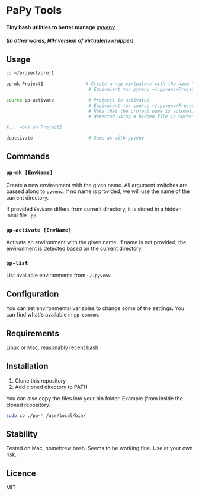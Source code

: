 # PaPy Tools

#### Tiny bash utilities to better manage [pyvenv](https://docs.python.org/3/library/venv.html)

##### (In other words, NIH version of [virtualenvwrapper](https://virtualenvwrapper.readthedocs.io/en/latest/))


## Usage

```sh
cd ~/project/proj1

pp-mk Project1                # Create a new virtualenv with the name "Project1"
                               # Equivalent to: pyvenv ~/.pyvenv/Project1

source pp-activate             # Project1 is activated
                               # Equivalent to: source ~/.pyvenv/Project1/bin/activate
                               # Note that the project name is automatically
                               # detected using a hidden file in current directory

#... work on Project1

deactivate                     # Same as with pyvenv
```

## Commands

### `pp-mk [EnvName]`
Create a new environment with the given name. All argument switches are passed along to `pyvenv`.
If no name is provided, we will use the name of the current directory.

If provided `EnvName` differs from current directory, it is stored in a hidden local file `.pp`.

### `pp-activate [EnvName]`
Activate an environment with the given name. If name is not provided, the environment is detected
based on the current directory.

### `pp-list`
List available environments from `~/.pyvenv`

## Configuration

You can set environmental variables to change some of the settings. You can find what's available
in `pp-common`.

## Requirements

Linux or Mac, reasonably recent bash.

## Installation

1. Clone this repository
2. Add cloned directory to PATH

You can also copy the files into your bin folder. Example (from inside the cloned repository):

```sh
sudo cp ./pp-* /usr/local/bin/
```

## Stability

Tested on Mac, homebrew bash. Seems to be working fine.
Use at your own risk.

## Licence

MIT
